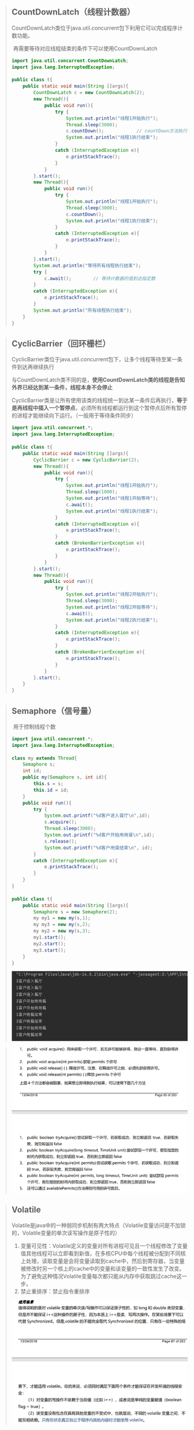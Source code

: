 > ## CountDownLatch（线程计数器）
>
> ​		CountDownLatch类位于java.util.concurrent包下利用它可以完成程序计数功能。
>
> ​		再需要等待对应线程结束的条件下可以使用CountDownLatch
>
> ```java
> import java.util.concurrent.CountDownLatch;
> import java.lang.InterruptedException;
> 
> public class t{
>     public static void main(String []args){
>         CountDownLatch c = new CountDownLatch(2);
>         new Thread(){
>             public void run(){
>                 try {
>                     System.out.println("线程1开始执行");
>                     Thread.sleep(3000);
>                     c.countDown();			// countDown方法执行标志c中计数器+1
>                     System.out.println("线程1执行结束");
>                 }
>                 catch (InterruptedException e){
>                     e.printStackTrace();
>                 }
>             }
>         }.start();
>         new Thread(){
>             public void run(){
>                 try {
>                     System.out.println("线程1开始执行");
>                     Thread.sleep(3000);
>                     c.countDown();
>                     System.out.println("线程1执行结束");
>                 }
>                 catch (InterruptedException e){
>                     e.printStackTrace();
>                 }
>             }
>         }.start();
>         System.out.println("等待所有线程执行结束");
>         try {
>             c.await();		// 等待计数器的值到达指定数
>         }
>         catch (InterruptedException e){
>             e.printStackTrace();
>         }
>         System.out.println("所有线程执行结束");
>     }
> }
> 
> 
> ```

> ## CyclicBarrier（回环栅栏）
>
> ​		CyclicBarrier类位于java.util.concurrent包下，让多个线程等待至某一条件到达再继续执行
>
> ​		与CountDownLatch类不同的是，**使用CountDownLatch类的线程是告知外界已经达到某一条件，线程本身不会停止**
>
> ​		CyclicBarrier类是让所有使用该类的线程统一到达某一条件后再执行，**等于是再线程中插入一个暂停点**，必须所有线程都运行到这个暂停点后所有暂停的进程才能继续向下运行。（一般用于等待条件同步）
>
> ```java
> import java.util.concurrent.*;
> import java.lang.InterruptedException;
> 
> public class t{
>     public static void main(String []args){
>         CyclicBarrier c = new CyclicBarrier(2);
>         new Thread(){
>             public void run(){
>                 try {
>                     System.out.println("线程1开始执行");
>                     Thread.sleep(1000);
>                     System.out.println("线程1开始等待");
>                     c.await();
>                     System.out.println("线程1执行结束");
>                 }
>                 catch (InterruptedException e){
>                     e.printStackTrace();
>                 }
>                 catch (BrokenBarrierException e){
>                     e.printStackTrace();
>                 }
>             }
>         }.start();
>         new Thread(){
>             public void run(){
>                 try {
>                     System.out.println("线程2开始执行");
>                     Thread.sleep(3000);
>                     System.out.println("线程2开始等待");
>                     c.await();
>                     System.out.println("线程2执行结束");
>                 }
>                 catch (InterruptedException e){
>                     e.printStackTrace();
>                 }
>                 catch (BrokenBarrierException e){
>                     e.printStackTrace();
>                 }
>             }
>         }.start();
>     }
> }
> ```

> ## Semaphore（信号量）
>
> ​		用于控制线程个数
>
> ```java
> import java.util.concurrent.*;
> import java.lang.InterruptedException;
> 
> class my extends Thread{
>     Semaphore s;
>     int id;
>     public my(Semaphore s, int id){
>         this.s = s;
>         this.id = id;
>     }
>     public void run(){
>         try {
>             System.out.printf("%d客户进入餐厅\n",id);
>             s.acquire();
>             Thread.sleep(3000);
>             System.out.printf("%d客户开始用用餐\n",id);
>             s.release();
>             System.out.printf("%d客户用餐结束\n", id);
>         }
>         catch (InterruptedException e){
>             e.printStackTrace();
>         }
>     }
> }
> 
> public class t{
>     public static void main(String []args){
>         Semaphore s = new Semaphore(2);
>         my my1 = new my(s,1);
>         my my3 = new my(s,2);
>         my my2 = new my(s,3);
>         my1.start();
>         my2.start();
>         my3.start();
>     }
> }
> 
> ```
>
> ![image-20210809143851992](image/image-20210809143851992.png)

> ![image-20210809144200038](image/image-20210809144200038.png)

> ## Volatile
>
> ​		Volatile是java中的一种弱同步机制有两大特点（Volatile变量访问是不加锁的，Volatile变量的单次读写操作是原子性的）
>
> 1. 变量可见性：Volatile定义的变量对所有进程可见且一个线程修改了变量值其他线程可以立即看到新值，在多核CPU中每个线程被分配到不同核上处理，读取变量是会将变量读取到cache中，然后到寄存器，当变量被修改时另一个核上的cache中的变量和该变量的一致性发生了改变。为了避免这种情况Volatile变量每次都只能从内存中获取跳过cache这一步。
> 2. 禁止重排序：禁止指令重排序
>
> ![image-20210809145712216](image/image-20210809145712216.png)